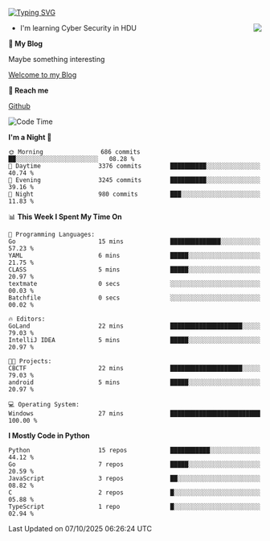 [![Typing SVG](https://readme-typing-svg.herokuapp.com?font=Fira+Code&pause=1000&random=false&width=450&height=60&lines=Hello+%F0%9F%91%8B%F0%9F%8F%BB;I'm+JBNRZ)](https://git.io/typing-svg)

<a href="#">
  <img align="right" src="https://github-readme-stats.vercel.app/api?username=JBNRZ&show_icons=true&bg_color=15,f2f7fd,E0EAFC" />
</a>

- I'm learning Cyber Security in HDU

 **🌱 My Blog**

Maybe something interesting

[Welcome to my Blog](https://jbnrz.com.cn/)

 **💬 Reach me** 

[Github](https://github.com/JBNRZ)


<!--START_SECTION:waka-->
![Code Time](http://img.shields.io/badge/Code%20Time-1%2C403%20hrs%2049%20mins-blue)

**I'm a Night 🦉** 

```text
🌞 Morning                686 commits         ██░░░░░░░░░░░░░░░░░░░░░░░   08.28 % 
🌆 Daytime                3376 commits        ██████████░░░░░░░░░░░░░░░   40.74 % 
🌃 Evening                3245 commits        ██████████░░░░░░░░░░░░░░░   39.16 % 
🌙 Night                  980 commits         ███░░░░░░░░░░░░░░░░░░░░░░   11.83 % 
```


📊 **This Week I Spent My Time On** 

```text
💬 Programming Languages: 
Go                       15 mins             ██████████████░░░░░░░░░░░   57.23 % 
YAML                     6 mins              █████░░░░░░░░░░░░░░░░░░░░   21.75 % 
CLASS                    5 mins              █████░░░░░░░░░░░░░░░░░░░░   20.97 % 
textmate                 0 secs              ░░░░░░░░░░░░░░░░░░░░░░░░░   00.03 % 
Batchfile                0 secs              ░░░░░░░░░░░░░░░░░░░░░░░░░   00.02 % 

🔥 Editors: 
GoLand                   22 mins             ████████████████████░░░░░   79.03 % 
IntelliJ IDEA            5 mins              █████░░░░░░░░░░░░░░░░░░░░   20.97 % 

🐱‍💻 Projects: 
CBCTF                    22 mins             ████████████████████░░░░░   79.03 % 
android                  5 mins              █████░░░░░░░░░░░░░░░░░░░░   20.97 % 

💻 Operating System: 
Windows                  27 mins             █████████████████████████   100.00 % 
```

**I Mostly Code in Python** 

```text
Python                   15 repos            ███████████░░░░░░░░░░░░░░   44.12 % 
Go                       7 repos             █████░░░░░░░░░░░░░░░░░░░░   20.59 % 
JavaScript               3 repos             ██░░░░░░░░░░░░░░░░░░░░░░░   08.82 % 
C                        2 repos             █░░░░░░░░░░░░░░░░░░░░░░░░   05.88 % 
TypeScript               1 repo              █░░░░░░░░░░░░░░░░░░░░░░░░   02.94 % 
```




 Last Updated on 07/10/2025 06:26:24 UTC
<!--END_SECTION:waka-->
